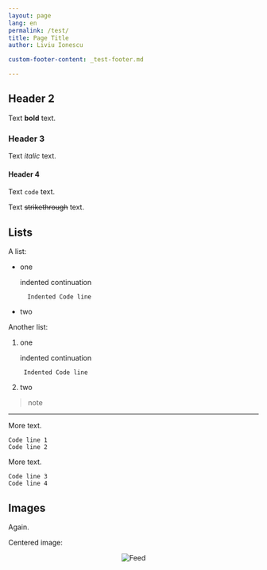 ```yaml
---
layout: page
lang: en
permalink: /test/
title: Page Title
author: Liviu Ionescu

custom-footer-content: _test-footer.md

---
```


## Header 2

Text **bold** text.

### Header 3

Text _italic_ text.

#### Header 4

Text `code` text.

Text ~~strikethrough~~ text.

## Lists

A list:

* one

    indented continuation

        Indented Code line
* two

Another list:

1. one

    indented continuation

        Indented Code line

1. two

> note

***

More text.

```
Code line 1
Code line 2
```
More text.

    Code line 3
    Code line 4

## Images

Again.

Centered image:

<div style="text-align:center">
<img alt="Feed" src="{{ site.baseurl }}/assets/images/feed-20.png" />
</div>
